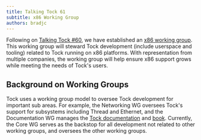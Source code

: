 ```yaml
---
title: Talking Tock 61
subtitle: x86 Working Group
authors: bradjc
---
```


Following on [Talking Tock #60](2025-05-15-talking-tock-60.md), we have
established an
[x86 working group](https://github.com/tock/tock/tree/master/doc/wg/x86).
This working group will steward Tock development (include userspace and tooling)
related to Tock running on x86 platforms. With representation from multiple
companies, the working group will help ensure x86 support grows while meeting
the needs of Tock's users.

Background on Working Groups
----------------------------

Tock uses a working group model to oversee Tock development for important sub
areas. For example, the Networking WG oversees Tock's support for subsystems
including Thread and Ethernet, and the Documentation WG manages the
[Tock documentation](https://docs.tockos.org/kernel/) and
[book](https://book.tockos.org). Currently, the Core WG serves as the backstop
for all development not related to other working groups, and oversees the other
working groups.
